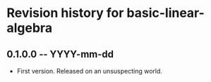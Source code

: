 # Revision history for basic-linear-algebra

## 0.1.0.0 -- YYYY-mm-dd

* First version. Released on an unsuspecting world.
